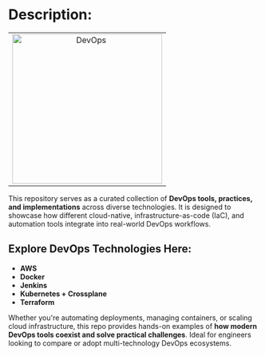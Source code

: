 # **Description:**  


<table align="center">
  <tr>
    <td align="center">
      <img src="https://cdn.worldvectorlogo.com/logos/devops-2.svg" alt="DevOps" width="300"/>
    </td>
  </tr>
</table>

This repository serves as a curated collection of **DevOps tools, practices, and implementations** across diverse technologies. It is designed to showcase how different cloud-native, infrastructure-as-code (IaC), and automation tools integrate into real-world DevOps workflows.  


## **Explore DevOps Technologies Here:**  
- **AWS**
- **Docker** 
- **Jenkins**
- **Kubernetes + Crossplane** 
- **Terraform**  

Whether you're automating deployments, managing containers, or scaling cloud infrastructure, this repo provides hands-on examples of **how modern DevOps tools coexist and solve practical challenges**. Ideal for engineers looking to compare or adopt multi-technology DevOps ecosystems.
